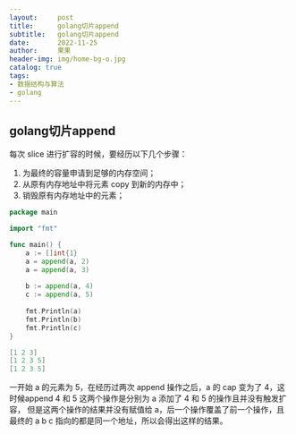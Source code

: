 ```yaml
---
layout:     post
title:      golang切片append
subtitle:   golang切片append
date:       2022-11-25
author:     果果
header-img: img/home-bg-o.jpg
catalog: true
tags:
- 数据结构与算法
- golang
---
```


## golang切片append

每次 slice 进行扩容的时候，要经历以下几个步骤：

1. 为最终的容量申请到足够的内存空间；
2. 从原有内存地址中将元素 copy 到新的内存中；
3. 销毁原有内存地址中的元素；

```go
package main

import "fmt"

func main() {
	a := []int{1}
	a = append(a, 2)
	a = append(a, 3)
	
	b := append(a, 4)
	c := append(a, 5)
	
	fmt.Println(a)
	fmt.Println(b)
	fmt.Println(c)
}

[1 2 3]
[1 2 3 5]
[1 2 3 5]
```

一开始 a 的元素为 5，在经历过两次 append 操作之后，a 的 cap 变为了 4，这时候append 4 和 5 这两个操作是分别为 a 添加了 4 和 5 的操作且并没有触发扩容，
但是这两个操作的结果并没有赋值给 a，后一个操作覆盖了前一个操作，且最终的 a b c 指向的都是同一个地址，所以会得出这样的结果。
